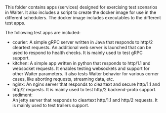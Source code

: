 This folder contains apps (services) designed for exercising test scenarios in Waiter.
It also includes a script to create the docker image for use in the different schedulers.
The docker image includes executables to the different test apps.

The following test apps are included:
- courier:
  A simple gRPC server written in Java that responds to http/2 cleartext requests.
  An additional web server is launched that can be used to respond to health checks.
  It is mainly used to test gRPC support.
- kitchen:
  A simple app written in python that responds to http/1.1 and websocket requests.
  It enables testing websockets and support for other Waiter parameters.
  It also tests Waiter behavior for various corner cases, like aborting requests, streaming data, etc.
- nginx:
  An nginx server that responds to cleartext and secure http/1.1 and http/2 requests. 
  It is mainly used to test http/2 backend-proto support.
- sediment:  
  An jetty server that responds to cleartext http/1.1 and http/2 requests. 
  It is mainly used to test trailers support.
